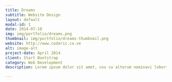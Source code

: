 ```yaml
---
title: Dreams
subtitle: Website Design
layout: default
modal-id: 1
date: 2014-07-18
img: img/portfolio/dreams.png
thumbnail: img/portfolio/dreams-thumbnail.png
website: http://www.coderic.co.ve
alt: image-alt
project-date: April 2014
client: Start Bootstrap
category: Web Development
description: Lorem ipsum dolor sit amet, usu cu alterum nominavi lobortis. At duo novum diceret. Tantas apeirian vix et, usu sanctus postulant inciderint ut, populo diceret necessitatibus in vim. Cu eum dicam feugiat noluisse.

---
```

